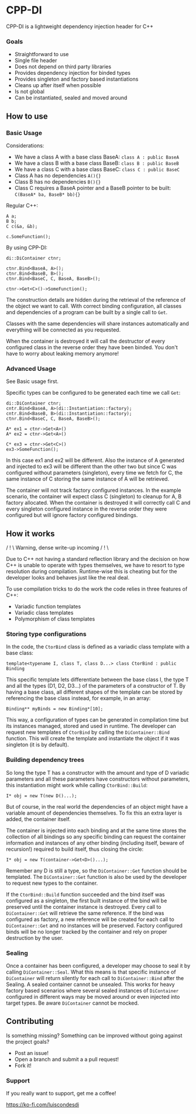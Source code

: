 # CPP-DI
CPP-DI is a lightweight dependency injection header for C++
### Goals
- Straightforward to use
- Single file header
- Does not depend on third party libraries
- Provides dependency injection for binded types
- Provides singleton and factory based instantiations
- Cleans up after itself when possible
- Is not global
- Can be instantiated, sealed and moved around

## How to use

### Basic Usage
Considerations:
- We have a class A with a base class BaseA: `class A : public BaseA`
- We have a class B with a base class BaseB: `class B : public BaseB`
- We have a class C with a base class BaseC: `class C : public BaseC`
- Class A has no dependencies `A(){}`
- Class B has no dependencies `B(){}`
- Class C requires a BaseA pointer and a BaseB pointer to be built: `C(BaseA* ba, BaseB* bb){}`

Regular C++:
```
A a;
B b;
C c(&a, &b);

c.SomeFunction();
```

By using CPP-DI:
```
di::DiContainer ctnr;

ctnr.Bind<BaseA, A>();
ctnr.Bind<BaseB, B>();
ctnr.Bind<BaseC, C, BaseA, BaseB>();

ctnr->Get<C>()->SomeFunction();
```
The construction details are hidden during the retrieval of the reference of the object we want to call. With correct binding configuration, all classes and dependencies of a program can be built by a single call to `Get`.

Classes with the same dependencies will share instances automatically and everything will be connected as you requested. 

When the container is destroyed it will call the destructor of every configured class in the reverse order they have been binded. You don't have to worry about leaking memory anymore!
### Advanced Usage
See Basic usage first.

Specific types can be configured to be generated each time we call `Get`:
```
di::DiContainer ctnr;
cntr.Bind<BaseA, A>(di::Instantiation::factory);
cntr.Bind<BaseB, B>(di::Instantiation::factory);
ctnr.Bind<BaseC, C, BaseA, BaseB>();

A* ex1 = ctnr->Get<A>()
A* ex2 = ctnr->Get<A>()

C* ex3 = ctnr->Get<C>()
ex3->SomeFunction();
```
In this case ex1 and ex2 will be different. Also the instance of A generated and injected to ex3 will be different than the other two but since C was configured without parameters (singleton), every time we fetch for C, the same instance of C storing the same instance of A will be retrieved.

The container will not track factory configured instances. In the example scenario, the container will expect class C (singleton) to cleanup for A, B factory allocated. When the container is destroyed it will correctly call C and every singleton configured instance in the reverse order they were configured but will ignore factory configured bindings.  

## How it works
/ ! \ Warning, dense write-up incoming / ! \

Due to C++ not having a standard reflection library and the decision on how C++ is unable to operate with types themselves, we have to resort to type resolution during compilation. Runtime-wise this is cheating but for the developer looks and behaves just like the real deal.

To use compilation tricks to do the work the code relies in three features of C++:
- Variadic function templates
- Variadic class templates
- Polymorphism of class templates

### Storing type configurations
In the code, the `CtorBind` class is defined as a variadic class template with a base class:

```
template<typename I, class T, class D...> class CtorBind : public Binding
```

This specific template lets differentiate between the base class I, the type T and all the types (D1, D2, D3...) of the parameters of a constructor of T. By having a base class, all different shapes of the template can be stored by referencing the base class instead, for example, in an array:  
```
Binding** myBinds = new Binding*[10];
```
This way, a configuration of types can be generated in compilation time but its instances managed, stored and used in runtime. The developer can request new templates of `CtorBind` by calling the `DiContainer::Bind` function. This will create the template and instantiate the object if it was singleton (it is by default). 

### Building dependency trees
So long the type T has a constructor with the amount and type of D variadic parameters and all these parameters have constructors without parameters, this instantiation might work while calling `CtorBind::Build`: 
```
I* obj = new T(new D()...);
```
But of course, in the real world the dependencies of an object might have a variable amount of dependencies themselves. To fix this an extra layer is added, the container itself.

The container is injected into each binding and at the same time stores the collection of all bindings so any specific binding can request the container information and instances of any other binding (including itself, beware of recursion!) required to build itself, thus closing the circle:
```
I* obj = new T(container->Get<D>()...);
```


Remember any D is still a type, so the `DiContainer::Get` function should be templated.
The `DiContainer::Get` function is also be used by the developer to request new types to the container.

If the `CtorBind::Build` function succeeded and the bind itself was configured as a singleton, the first built instance of the bind will be preserved until the container instance is destroyed. Every call to `DiContainer::Get` will retrieve the same reference. If the bind was configured as factory, a new reference will be created for each call to `DiContainer::Get` and no instances will be preserved. Factory configured binds will be no longer tracked by the container and rely on proper destruction by the user.

### Sealing
Once a container has been configured, a developer may choose to seal it by calling `DiContainer::Seal`. What this means is that specific instance of `DiContainer` will return silently for each call to `DiContainer::Bind` after the Sealing. A sealed container cannot be unsealed. This works for heavy factory based scenarios where several sealed instances of `DiContainer` configured in different ways may be moved around or even injected into target types. Be aware `DiContainer` cannot be mocked.

## Contributing
Is something missing? Something can be improved without going against the project goals?
- Post an issue!
- Open a branch and submit a a pull request!
- Fork it!

### Support
If you really want to support, get me a coffee!

https://ko-fi.com/luiscondesdi

